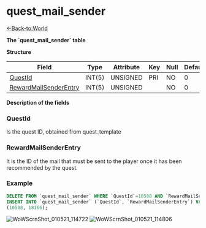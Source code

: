 # quest\_mail\_sender

[<-Back-to:World](database-world.md)

**The \`quest\_mail\_sender\` table**

**Structure**

| Field                      | Type   | Attribute | Key | Null | Default | Extra | Comment |
|----------------------------|--------|-----------|-----|------|---------|-------|---------|
| [QuestId][1]               | INT(5) | UNSIGNED  | PRI | NO   | 0       |       |         |
| [RewardMailSenderEntry][2] | INT(5) | UNSIGNED  |     | NO   | 0       |       |         |

[1]: #questid
[2]: #rewardmailsenderentry

**Description of the fields**

### QuestId

Is the quest ID, obtained from quest_template

### RewardMailSenderEntry

It is the ID of the mail that must be sent to the player once it has been recommended by the quest.

### Example
```sql
DELETE FROM `quest_mail_sender` WHERE `QuestId`=10588 AND `RewardMailSenderEntry`=18166;
INSERT INTO `quest_mail_sender` (`QuestId`, `RewardMailSenderEntry`) VALUES
(10588, 18166);
```

![WoWScrnShot_010521_114722](https://user-images.githubusercontent.com/2810187/103660200-18603880-4f4c-11eb-995e-e2994353532e.jpg)
![WoWScrnShot_010521_114806](https://user-images.githubusercontent.com/2810187/103660207-19916580-4f4c-11eb-854f-e2d043127a90.jpg)
